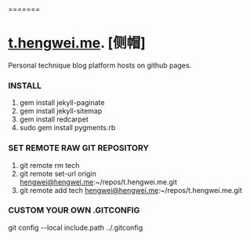 =======
# [t.hengwei.me](http://wheng.dev). [侧帽]
Personal technique blog platform hosts on github pages.

### INSTALL
1. gem install jekyll-paginate
2. gem install jekyll-sitemap
3. gem install redcarpet
5. sudo gem install pygments.rb

### SET REMOTE RAW GIT REPOSITORY
1. git remote rm tech
2. git remote set-url origin hengwei@hengwei.me:~/repos/t.hengwei.me.git
3. git remote add tech hengwei@hengwei.me:~/repos/t.hengwei.me.git

### CUSTOM YOUR OWN .GITCONFIG
git config --local include.path ../.gitconfig
